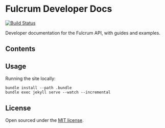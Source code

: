 # Fulcrum Developer Docs

[![Build Status](https://travis-ci.org/fulcrumapp/developer.fulcrumapp.com.png?branch=gh-pages)](https://travis-ci.org/fulcrumapp/developer.fulcrumapp.com)


Developer documentation for the Fulcrum API, with guides and examples.

## Contents

## Usage

Running the site locally:

```shell
bundle install --path .bundle
bundle exec jekyll serve --watch --incremental
```

## License

Open sourced under the [MIT license](LICENSE.md).
